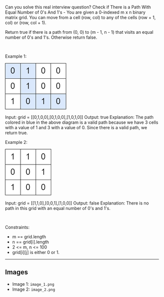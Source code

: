 Can you solve this real interview question? Check if There is a Path With Equal Number of 0's And 1's - You are given a 0-indexed m x n binary matrix grid. You can move from a cell (row, col) to any of the cells (row + 1, col) or (row, col + 1).

Return true if there is a path from (0, 0) to (m - 1, n - 1) that visits an equal number of 0's and 1's. Otherwise return false.

 

Example 1:

![Example 1](./image_1.png)


Input: grid = [[0,1,0,0],[0,1,0,0],[1,0,1,0]]
Output: true
Explanation: The path colored in blue in the above diagram is a valid path because we have 3 cells with a value of 1 and 3 with a value of 0. Since there is a valid path, we return true.


Example 2:

![Example 2](./image_2.png)


Input: grid = [[1,1,0],[0,0,1],[1,0,0]]
Output: false
Explanation: There is no path in this grid with an equal number of 0's and 1's.


 

Constraints:

 * m == grid.length
 * n == grid[i].length
 * 2 <= m, n <= 100
 * grid[i][j] is either 0 or 1.

---

## Images

- Image 1: `image_1.png`
- Image 2: `image_2.png`
